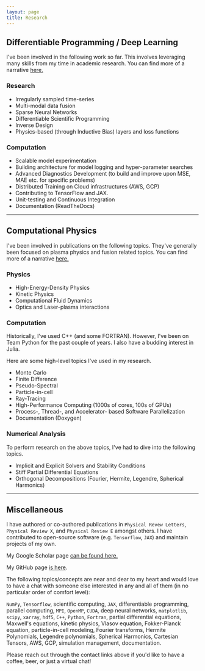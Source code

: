 ```yaml
---
layout: page
title: Research
---
```


## Differentiable Programming / Deep Learning
I've been involved in the following work so far. This involves leveraging many skills from my time in academic research.
You can find more of a narrative [here.](./deep_learning_research.md)

### Research
- Irregularly sampled time-series
- Multi-modal data fusion 
- Sparse Neural Networks
- Differentiable Scientific Programming
- Inverse Design
- Physics-based (through Inductive Bias) layers and loss functions


### Computation
- Scalable model experimentation
- Building architecture for model logging and hyper-parameter searches
- Advanced Diagnostics Development (to build and improve upon MSE, MAE etc. for specific problems)
- Distributed Training on Cloud infrastructures (AWS, GCP)
- Contributing to TensorFlow and JAX.
- Unit-testing and Continuous Integration
- Documentation (ReadTheDocs)

--------------------

## Computational Physics
I've been involved in publications on the following topics. They've generally been focused on plasma physics and fusion
related topics. You can find more of a narrative [here.](./physics_research.md)

### Physics
- High-Energy-Density Physics
- Kinetic Physics
- Computational Fluid Dynamics
- Optics and Laser-plasma interactions 

### Computation
Historically, I've used C++ (and some FORTRAN). However, I've been on Team Python for the past couple of years. 
I also have a budding interest in Julia.

Here are some high-level topics I've used in my research.

- Monte Carlo 
- Finite Difference
- Pseudo-Spectral 
- Particle-in-cell 
- Ray-Tracing
- High-Performance Computing (1000s of cores, 100s of GPUs)
- Process-, Thread-, and Accelerator- based Software Parallelization
- Documentation (Doxygen)

### Numerical Analysis
To perform research on the above topics, I've had to dive into the following topics.
- Implicit and Explicit Solvers and Stability Conditions
- Stiff Partial Differential Equations
- Orthogonal Decompositions (Fourier, Hermite, Legendre, Spherical Harmonics)

--------------------

## Miscellaneous
I have authored or co-authored publications in `Physical Revew Letters`, `Physical Review X`, and `Physical Review E` 
amongst others. I have contributed to open-source software (e.g. `Tensorflow`, `JAX`) and maintain projects of my own.

My Google Scholar page [can be found here.](https://scholar.google.com/citations?user=E8MzWzsAAAAJ&hl=en)

My GitHub page [is here](https://github.com/joglekara).

The following topics/concepts are near and dear to my heart and would love to have a chat with someone else interested
 in any and all of them (in no particular order of comfort level):
 
`NumPy`, `Tensorflow`, scientific computing, `JAX`, differentiable programming, parallel computing, `MPI`, `OpenMP`, 
`CUDA`, deep neural networks, `matplotlib`, `scipy`, `xarray`, `hdf5`, `C++`, `Python`, `Fortran`, partial differential 
equations, Maxwell's equations, kinetic physics, Vlasov equation, Fokker-Planck equation, particle-in-cell modeling, 
Fourier transforms, Hermite Polynomials, Legendre polynomials, Spherical Harmonics, Cartesian Tensors, AWS, GCP,
simulation management, documentation. 

Please reach out through the contact links above if you'd like to have a coffee, beer, or just a virtual chat!

